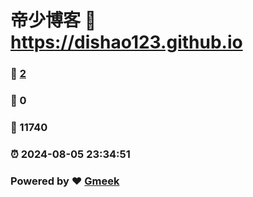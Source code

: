 # 帝少博客 :link: https://dishao123.github.io 
### :page_facing_up: [2](https://dishao123.github.io/tag.html) 
### :speech_balloon: 0 
### :hibiscus: 11740 
### :alarm_clock: 2024-08-05 23:34:51 
### Powered by :heart: [Gmeek](https://github.com/Meekdai/Gmeek)
